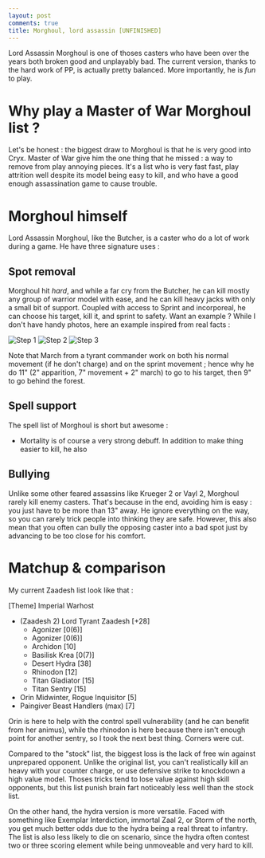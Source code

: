```yaml
---
layout: post
comments: true
title: Morghoul, lord assassin [UNFINISHED]
---
```


Lord Assassin Morghoul is one of thoses casters who have been over the years both broken good and unplayably bad. The current version, thanks to the hard work of PP, is actually pretty balanced. More importantly, he is *fun* to play.

Why play a Master of War Morghoul list ?
========================================

Let's be honest : the biggest draw to Morghoul is that he is very good into Cryx. Master of War give him the one thing that he missed : a way to remove from play annoying pieces. It's a list who is very fast fast, play attrition well despite its model being easy to kill, and who have a good enough assassination game to cause trouble.

Morghoul himself
================

Lord Assassin Morghoul, like the Butcher, is a caster who do a lot of work during a game. He have three signature uses :

Spot removal
------------

Morghoul hit *hard*, and while a far cry from the Butcher, he can kill mostly any group of warrior model with ease, and he can kill heavy jacks with only a small bit of support. Coupled with access to Sprint and incorporeal, he can choose his target, kill it, and sprint to safety. Want an example ? While I don't have handy photos, here an example inspired from real facts :

![Step 1](/images/Morghoul1.jpg)
![Step 2](/images/Morghoul2.jpg)
![Step 3](/images/Morghoul3.jpg)

Note that March from a tyrant commander work on both his normal movement (if he don't charge) and on the sprint movement ; hence why he do 11" (2" apparition, 7" movement + 2" march) to go to his target, then 9" to go behind the forest.

Spell support
-------------

The spell list of Morghoul is short but awesome :
* Mortality is of course a very strong debuff. In addition to make thing easier to kill, he also

Bullying
--------

Unlike some other feared assassins like Krueger 2 or Vayl 2, Morghoul rarely kill enemy casters. That's because in the end, avoiding him is easy : you just have to be more than 13" away. He ignore everything on the way, so you can rarely trick people into thinking they are safe. However, this also mean that you often can bully the opposing caster into a bad spot just by advancing to be too close for his comfort. 

Matchup & comparison
====================

My current Zaadesh list look like that :

[Theme] Imperial Warhost

* (Zaadesh 2) Lord Tyrant Zaadesh [+28]
    - Agonizer [0(6)]
    - Agonizer [0(6)]
    - Archidon [10]
    - Basilisk Krea [0(7)]
    - Desert Hydra [38]
    - Rhinodon [12]
    - Titan Gladiator [15]
    - Titan Sentry [15]
* Orin Midwinter, Rogue Inquisitor [5]
* Paingiver Beast Handlers (max) [7]

Orin is here to help with the control spell vulnerability (and he can benefit from her animus), while the rhinodon is here because there isn't enough point for another sentry, so I took the next best thing. Corners were cut.

Compared to the "stock" list, the biggest loss is the lack of free win against unprepared opponent. Unlike the original list, you can't realistically kill an heavy with your counter charge, or use defensive strike to knockdown a high value model. Thoses tricks tend to lose value against high skill opponents, but this list punish brain fart noticeably less well than the stock list.

On the other hand, the hydra version is more versatile. Faced with something like Exemplar Interdiction, immortal Zaal 2, or Storm of the north, you get much better odds due to the hydra being a real threat to infantry. The list is also less likely to die on scenario, since the hydra often contest two or three scoring element while being unmoveable and very hard to kill.
